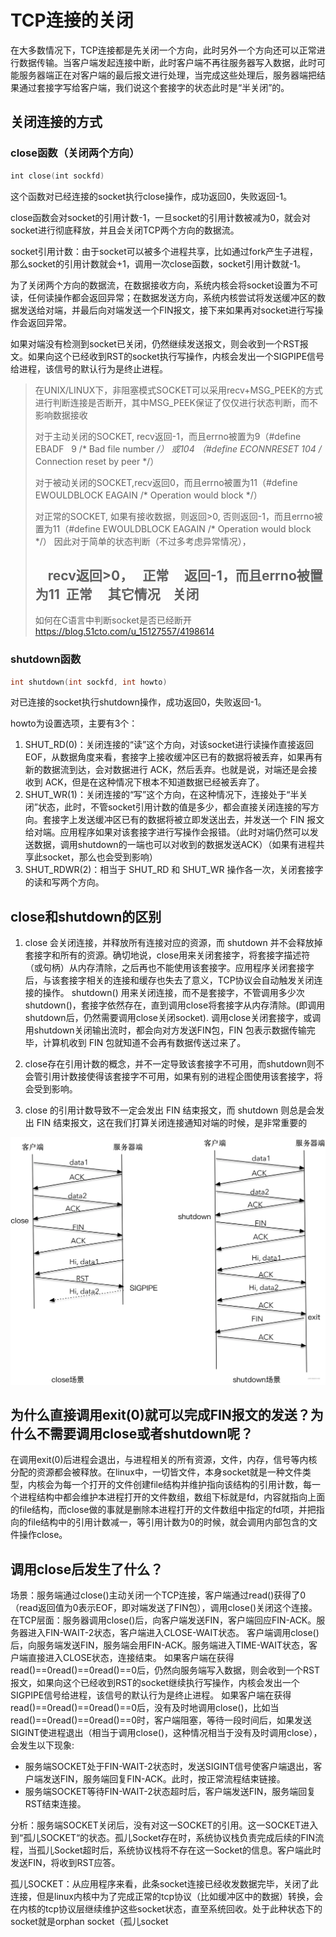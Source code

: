 # TCP连接的关闭

在大多数情况下，TCP连接都是先关闭一个方向，此时另外一个方向还可以正常进行数据传输。当客户端发起连接中断，此时客户端不再往服务器写入数据，此时可能服务器端正在对客户端的最后报文进行处理，当完成这些处理后，服务器端把结果通过套接字写给客户端，我们说这个套接字的状态此时是“半关闭”的。

## 关闭连接的方式

### close函数（关闭两个方向）

```v
int close(int sockfd)
```
这个函数对已经连接的socket执行close操作，成功返回0，失败返回-1。

close函数会对socket的引用计数-1，一旦socket的引用计数被减为0，就会对socket进行彻底释放，并且会关闭TCP两个方向的数据流。

socket引用计数：由于socket可以被多个进程共享，比如通过fork产生子进程，那么socket的引用计数就会+1，调用一次close函数，socket引用计数就-1。

为了关闭两个方向的数据流，在数据接收方向，系统内核会将socket设置为不可读，任何读操作都会返回异常；在数据发送方向，系统内核尝试将发送缓冲区的数据发送给对端，并最后向对端发送一个FIN报文，接下来如果再对socket进行写操作会返回异常。

如果对端没有检测到socket已关闭，仍然继续发送报文，则会收到一个RST报文。如果向这个已经收到RST的socket执行写操作，内核会发出一个SIGPIPE信号给进程，该信号的默认行为是终止进程。

> 在UNIX/LINUX下，非阻塞模式SOCKET可以采用recv+MSG_PEEK的方式进行判断连接是否断开，其中MSG_PEEK保证了仅仅进行状态判断，而不影响数据接收
>
> 对于主动关闭的SOCKET, recv返回-1，而且errno被置为9（#define EBADF   9 /* Bad file number */）
> 或104 （#define ECONNRESET 104 /* Connection reset by peer */）
>
> 对于被动关闭的SOCKET,recv返回0，而且errno被置为11（#define EWOULDBLOCK EAGAIN /* Operation would block */）
>
> 对正常的SOCKET, 如果有接收数据，则返回>0, 否则返回-1，而且errno被置为11（#define EWOULDBLOCK EAGAIN /* Operation would block */）
> 因此对于简单的状态判断（不过多考虑异常情况），
>
>    recv返回>0，   正常
>    返回-1，而且errno被置为11  正常
>    其它情况    关闭
> -----------------------------------
> 如何在C语言中判断socket是否已经断开
> https://blog.51cto.com/u_15127557/4198614

###  shutdown函数

```c
int shutdown(int sockfd, int howto)
```

对已连接的socket执行shutdown操作，成功返回0，失败返回-1。

howto为设置选项，主要有3个：

1. SHUT_RD(0)：关闭连接的“读”这个方向，对该socket进行读操作直接返回 EOF，从数据角度来看，套接字上接收缓冲区已有的数据将被丢弃，如果再有新的数据流到达，会对数据进行 ACK，然后丢弃。也就是说，对端还是会接收到 ACK，但是在这种情况下根本不知道数据已经被丢弃了。
2. SHUT_WR(1)：关闭连接的“写”这个方向，在这种情况下，连接处于“半关闭”状态，此时，不管socket引用计数的值是多少，都会直接关闭连接的写方向。套接字上发送缓冲区已有的数据将被立即发送出去，并发送一个 FIN 报文给对端。应用程序如果对该套接字进行写操作会报错。（此时对端仍然可以发送数据，调用shutdown的一端也可以对收到的数据发送ACK）（如果有进程共享此socket，那么也会受到影响）
3. SHUT_RDWR(2)：相当于 SHUT_RD 和 SHUT_WR 操作各一次，关闭套接字的读和写两个方向。

## close和shutdown的区别

1. close 会关闭连接，并释放所有连接对应的资源，而 shutdown 并不会释放掉套接字和所有的资源。确切地说，close用来关闭套接字，将套接字描述符（或句柄）从内存清除，之后再也不能使用该套接字。应用程序关闭套接字后，与该套接字相关的连接和缓存也失去了意义，TCP协议会自动触发关闭连接的操作。 shutdown() 用来关闭连接，而不是套接字，不管调用多少次 shutdown()，套接字依然存在，直到调用close将套接字从内存清除。(即调用shutdown后，仍然需要调用close关闭socket). 调用close关闭套接字，或调用shutdown关闭输出流时，都会向对方发送FIN包，FIN 包表示数据传输完毕，计算机收到 FIN 包就知道不会再有数据传送过来了。

2. close存在引用计数的概念，并不一定导致该套接字不可用，而shutdown则不会管引用计数接使得该套接字不可用，如果有别的进程企图使用该套接字，将会受到影响。

3. close 的引用计数导致不一定会发出 FIN 结束报文，而 shutdown 则总是会发出 FIN 结束报文，这在我们打算关闭连接通知对端的时候，是非常重要的

![close和shutdown的区别](./close%E5%92%8Cshutdown%E7%9A%84%E5%8C%BA%E5%88%AB.awebp)

## 为什么直接调用exit(0)就可以完成FIN报文的发送？为什么不需要调用close或者shutdown呢？

在调用exit(0)后进程会退出，与进程相关的所有资源，文件，内存，信号等内核分配的资源都会被释放。在linux中，一切皆文件，本身socket就是一种文件类型，内核会为每一个打开的文件创建file结构并维护指向该结构的引用计数，每一个进程结构中都会维护本进程打开的文件数组，数组下标就是fd，内容就指向上面的file结构，而close做的事就是删除本进程打开的文件数组中指定的fd项，并把指向的file结构中的引用计数减一，等引用计数为0的时候，就会调用内部包含的文件操作close。

## 调用close后发生了什么？

场景：服务端通过close()主动关闭一个TCP连接，客户端通过read()获得了0（read返回值为0表示EOF，即对端发送了FIN包），调用close()关闭这个连接。
在TCP层面：服务器调用close()后，向客户端发送FIN，客户端回应FIN-ACK。服务器进入FIN-WAIT-2状态，客户端进入CLOSE-WAIT状态。 客户端调用close()后，向服务端发送FIN，服务端会用FIN-ACK。服务端进入TIME-WAIT状态，客户端直接进入CLOSE状态，连接结束。
如果客户端在获得read()==0read()==0read()==0后，仍然向服务端写入数据，则会收到一个RST报文，如果向这个已经收到RST的socket继续执行写操作，内核会发出一个SIGPIPE信号给进程，该信号的默认行为是终止进程。
如果客户端在获得read()==0read()==0read()==0后，没有及时地调用close()，比如当read()==0read()==0read()==0时，客户端阻塞，等待一段时间后，如果发送SIGINT使进程退出（相当于调用close()，这种情况相当于没有及时调用close），会发生以下现象:

- 服务端SOCKET处于FIN-WAIT-2状态时，发送SIGINT信号使客户端退出，客户端发送FIN，服务端回复FIN-ACK。此时，按正常流程结束链接。
- 服务端SOCKET等待FIN-WAIT-2状态超时后，客户端发送FIN，服务端回复RST结束连接。

分析：服务端SOCKET关闭后，没有对这一SOCKET的引用。这一SOCKET进入到“孤儿SOCKET“的状态。孤儿Socket存在时，系统协议栈负责完成后续的FIN流程，当孤儿Socket超时后，系统协议栈将不存在这一Socket的信息。客户端此时发送FIN，将收到RST应答。

孤儿SOCKET：从应用程序来看，此条socket连接已经收发数据完毕，关闭了此连接，但是linux内核中为了完成正常的tcp协议（比如缓冲区中的数据）转换，会在内核的tcp协议层继续维护这些socket状态，直至系统回收。处于此种状态下的socket就是orphan socket（孤儿socket

